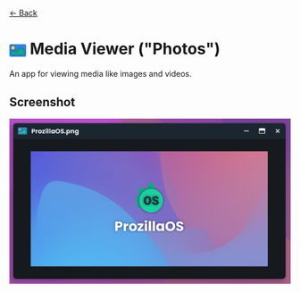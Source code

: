 [← Back](../README.md)

# <img src="../../../../public/assets/apps/icons/media-viewer.svg" width="30" height="30" style="vertical-align: middle; background: none;"/> Media Viewer ("Photos")

An app for viewing media like images and videos.

## Screenshot

![Media Viewer window showing Prozilla OS.png](screenshot.png)
